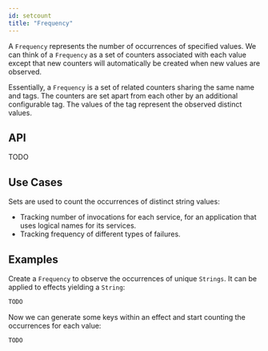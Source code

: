 ```yaml
---
id: setcount
title: "Frequency"
---
```


A `Frequency` represents the number of occurrences of specified values. We can think of a `Frequency` as a set of counters associated with each value except that new counters will automatically be created when new values are observed.

Essentially, a `Frequency` is a set of related counters sharing the same name and tags. The counters are set apart from each other by an additional configurable tag. The values of the tag represent the observed distinct values.

## API

TODO

## Use Cases

Sets are used to count the occurrences of distinct string values:
- Tracking number of invocations for each service, for an application that uses logical names for its services.
- Tracking frequency of different types of failures.

## Examples

Create a `Frequency` to observe the occurrences of unique `Strings`. It can be applied to effects yielding a `String`:

```scala
TODO
```

Now we can generate some keys within an effect and start counting the occurrences for each value:

```scala
TODO
```

